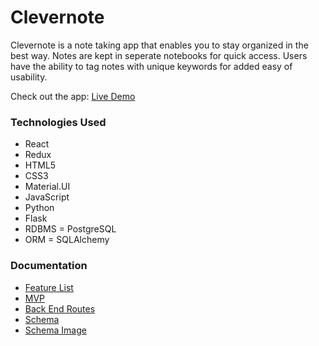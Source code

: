 # Clevernote

Clevernote is a note taking app that enables you to stay organized in the best way. Notes are kept in seperate notebooks for quick access. Users have the ability to tag notes with unique keywords for added easy of usability.

Check out the app: [Live Demo]()

### Technologies Used

* React
* Redux
* HTML5
* CSS3
* Material.UI
* JavaScript
* Python
* Flask
* RDBMS = PostgreSQL
* ORM = SQLAlchemy

### Documentation

* [Feature List](/documentation/featureList.md)
* [MVP](/documentation/MVP.md)
* [Back End Routes](/documentation/backEndRoutes.md)
* [Schema](/documentation/schema.md)
* [Schema Image]()
